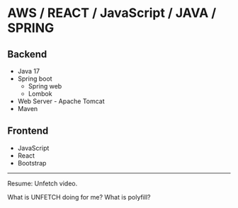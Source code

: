 # AWS / REACT / JavaScript / JAVA / SPRING

## **Backend**

- Java 17
- Spring boot
  - Spring web
  - Lombok
- Web Server - Apache Tomcat
- Maven

## **Frontend**

- JavaScript
- React
- Bootstrap

---
Resume: Unfetch video.

What is UNFETCH doing for me? What is polyfill?

